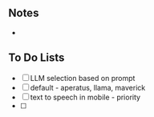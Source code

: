 ## Notes

- 
## To Do Lists

- [ ] LLM selection based on prompt
- [ ] default - aperatus, llama, maverick
- [ ] text to speech in mobile - priority
- [ ] 




